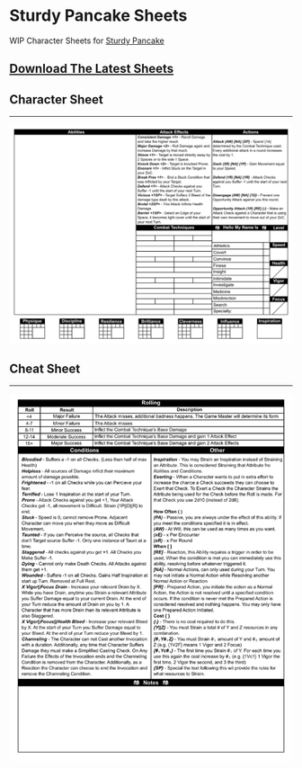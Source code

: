 # Sturdy Pancake Sheets

WIP Character Sheets for [Sturdy Pancake](https://github.com/iclasen/sturdy-pancake)

## [Download The Latest Sheets](https://github.com/zeroskull/sturdy-pancake-sheets/releases/latest)

## Character Sheet

---

![Character Sheet](resources/character-sheet.png)

## Cheat Sheet

---

![Cheat Sheet](resources/cheat-sheet.png)
